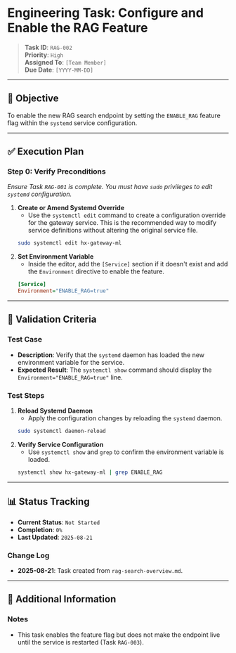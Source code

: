 # Engineering Task: Configure and Enable the RAG Feature

> **Task ID**: `RAG-002`  
> **Priority**: `High`  
> **Assigned To**: `[Team Member]`  
> **Due Date**: `[YYYY-MM-DD]`

---

## 🎯 Objective
To enable the new RAG search endpoint by setting the `ENABLE_RAG` feature flag within the `systemd` service configuration.

---

## ✅ Execution Plan

### Step 0: Verify Preconditions
*Ensure Task `RAG-001` is complete. You must have `sudo` privileges to edit `systemd` configuration.*

1.  **Create or Amend Systemd Override**
    - Use the `systemctl edit` command to create a configuration override for the gateway service. This is the recommended way to modify service definitions without altering the original service file.
    ```bash
    sudo systemctl edit hx-gateway-ml
    ```
2.  **Set Environment Variable**
    - Inside the editor, add the `[Service]` section if it doesn't exist and add the `Environment` directive to enable the feature.
    ```ini
    [Service]
    Environment="ENABLE_RAG=true"
    ```

---

## 🧪 Validation Criteria

### Test Case
- **Description**: Verify that the `systemd` daemon has loaded the new environment variable for the service.
- **Expected Result**: The `systemctl show` command should display the `Environment="ENABLE_RAG=true"` line.

### Test Steps
1.  **Reload Systemd Daemon**
    - Apply the configuration changes by reloading the `systemd` daemon.
    ```bash
    sudo systemctl daemon-reload
    ```
2.  **Verify Service Configuration**
    - Use `systemctl show` and `grep` to confirm the environment variable is loaded.
    ```bash
    systemctl show hx-gateway-ml | grep ENABLE_RAG
    ```

---

## 📊 Status Tracking

- **Current Status**: `Not Started`
- **Completion**: `0%`
- **Last Updated**: `2025-08-21`

### Change Log
- **2025-08-21**: Task created from `rag-search-overview.md`.

---

## 📎 Additional Information

### Notes
- This task enables the feature flag but does not make the endpoint live until the service is restarted (Task `RAG-003`).
